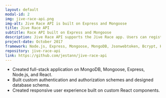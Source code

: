 ```yaml
---
layout: default
modal-id: 2
img: jive-race-api.png
img-alt: Jive Race API is built on Express and Mongoose
title: Jive Race API
subtitle: Race API built on Express and Mongoose
description: Jive Race API supports the Jive Race app. Users can register for races and create and build teams of runners. Built JWT authentication middleware and custom authorization scheme.
project-date: October 2017
framework: Node.js, Express, Mongoose, MongoDB, Jsonwebtoken, Bcrypt, Heroku, mLab
repository: jive-race-api
link: https://github.com/jestann/jive-race-api 
---
```


- Created full-stack application on MongoDB, Mongoose, Express, Node.js, and React.
- Built custom authentication and authorization schemes and designed database schema.
- Created responsive user experience built on custom React components.
